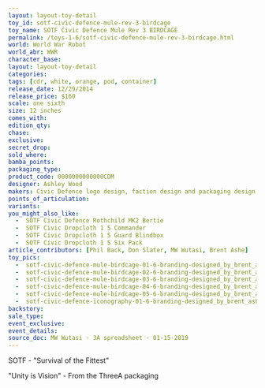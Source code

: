```yaml
---
layout: layout-toy-detail 
toy_id: sotf-civic-defence-mule-rev-3-birdcage
toy_name: SOTF Civic Defence Mule Rev 3 BIRDCAGE
permalink: /toys-1-6/sotf-civic-defence-mule-rev-3-birdcage.html
world: World War Robot
world_abr: WWR
character_base: 
layout: layout-toy-detail
categories: 
tags: [cdr, white, orange, pod, container]
release_date: 12/29/2014
release_price: $160 
scale: one sixth
size: 12 inches
comes_with: 
edition_qty: 
chase: 
exclusive: 
secret_drop: 
sold_where: 
bamba_points: 
packaging_type: 
product_code: 0000000000000CDM
designer: Ashley Wood
makers: Civic Defence logo design, faction design and packaging design by Brent Ashe
points_of_articulation: 
variants: 
you_might_also_like: 
  -  SOTF Civic Defence Rothchild MK2 Bertie
  -  SOTF Civic Dropcloth 1 5 Commander
  -  SOTF Civic Dropcloth 1 5 Guard Blindbox
  -  SOTF Civic Dropcloth 1 5 Six Pack
article_contributors: [Phil Back, Don Slater, MW Wutasi, Brent Ashe]
toy_pics: 
  -  sotf-civic-defence-mule-birdcage-01-6-branding-designed_by_brent_ashe_for_threea_toys.jpg
  -  sotf-civic-defence-mule-birdcage-02-6-branding-designed_by_brent_ashe_for_threea_toys.jpg
  -  sotf-civic-defence-mule-birdcage-03-6-branding-designed_by_brent_ashe_for_threea_toys.jpg
  -  sotf-civic-defence-mule-birdcage-04-6-branding-designed_by_brent_ashe_for_threea_toys.jpg
  -  sotf-civic-defence-mule-birdcage-05-6-branding-designed_by_brent_ashe_for_threea_toys.jpg
  -  sotf-civic-defence-iconography-01-6-branding-designed_by_brent_ashe_for_threea_toys.jpg
backstory: 
sale_type: 
event_exclusive: 
event_details: 
source_doc: MW Wutasi - 3A spreadsheet - 01-15-2019
---
```

SOTF - "Survival of the Fittest"

"Unity is Vision" - From the ThreeA packaging